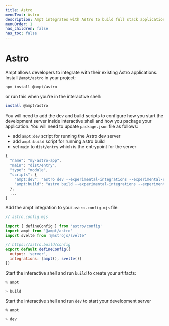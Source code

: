 ```yaml
---
title: Astro
menuText: Astro
description: Ampt integrates with Astro to build full stack applications.
menuOrder: 1
has_children: false
has_toc: false
---
```

# Astro

Ampt allows developers to integrate with their existing Astro applications. Install `@ampt/astro` in your project:

```bash
npm install @ampt/astro
```

or run this when you’re in the interactive shell: 

```bash
install @ampt/astro
```

You will need to add the dev and build scripts to configure how you start the development server inside interactive shell and how you package your application. You will need to update `package.json` file as follows:

- add `ampt:dev` script for running the Astro dev server
- add `ampt:build` script for running astro build
- set `main` to `dist/entry` which is the entrypoint for the server

```jsx
{
  "name": "my-astro-app",
  "main": "dist/entry",
  "type": "module",
  "scripts": {
    "ampt:dev": "astro dev --experimental-integrations --experimental-ssr",
    "ampt:build": "astro build --experimental-integrations --experimental-ssr"
  },
  ...
}
```

Add the ampt integration to your `astro.config.mjs` file:

```jsx
// astro.config.mjs

import { defineConfig } from 'astro/config'
import ampt from '@ampt/astro'
import svelte from '@astrojs/svelte'

// https://astro.build/config
export default defineConfig({
  output: 'server',
  integrations: [ampt(), svelte()]
})
```

Start the interactive shell and run `build`  to create your artifacts:

```jsx
% ampt 

> build
```

Start the interactive shell and run `dev` to start your development server

```bash
% ampt 

> dev
```